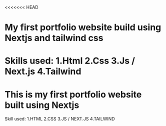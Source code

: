 <<<<<<< HEAD
# My first portfolio website build using Nextjs and tailwind css

Skills used:
1.Html
2.Css
3.Js / Next.js
4.Tailwind
=======
# This is my first portfolio website built using Nextjs

Skill used:
  1.HTML
  2.CSS
  3.JS / NEXT.JS
  4.TAILWIND

